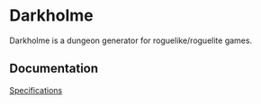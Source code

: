 # Darkholme

Darkholme is a dungeon generator for roguelike/roguelite games.

## Documentation

[Specifications](https://github.com/Eelinki/Darkholme-tiralabra2021/documentation/specifications.md)